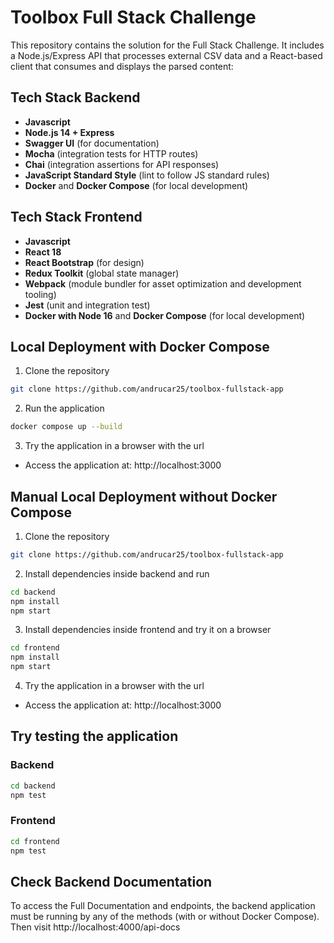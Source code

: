 # Toolbox Full Stack Challenge
This repository contains the solution for the Full Stack Challenge.
It includes a Node.js/Express API that processes external CSV data and a React-based client that consumes and displays the parsed content:

## Tech Stack Backend
- **Javascript**
- **Node.js 14 + Express**
- **Swagger UI** (for documentation)
- **Mocha** (integration tests for HTTP routes)
- **Chai** (integration assertions for API responses)
- **JavaScript Standard Style** (lint to follow JS standard rules)
- **Docker** and **Docker Compose** (for local development)

## Tech Stack Frontend
- **Javascript**
- **React 18**
- **React Bootstrap** (for design)
- **Redux Toolkit** (global state manager)
- **Webpack** (module bundler for asset optimization and development tooling)
- **Jest** (unit and integration test)
- **Docker with Node 16** and **Docker Compose** (for local development)

## Local Deployment with Docker Compose

1. Clone the repository
```bash
git clone https://github.com/andrucar25/toolbox-fullstack-app
```
2. Run the application
```bash
docker compose up --build
```
3. Try the application in a browser with the url
+ Access the application at:
http://localhost:3000

## Manual Local Deployment without Docker Compose

1. Clone the repository 
```bash
git clone https://github.com/andrucar25/toolbox-fullstack-app
```
2. Install dependencies inside backend and run
```bash
cd backend
npm install
npm start
```
3. Install dependencies inside frontend and try it on a browser
```bash
cd frontend
npm install
npm start
```
4. Try the application in a browser with the url
+ Access the application at:
http://localhost:3000

## Try testing the application
### Backend
```bash
cd backend
npm test
```

### Frontend
```bash
cd frontend
npm test
```

## Check Backend Documentation
To access the Full Documentation and endpoints, the backend application must be running by any of the methods (with or without Docker Compose).
Then visit http://localhost:4000/api-docs
